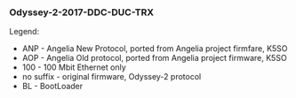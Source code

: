 ### Odyssey-2-2017-DDC-DUC-TRX

Legend:
* ANP - Angelia New Protocol, ported from Angelia project firmfare, K5SO
* AOP - Angelia Old protocol, ported from Angelia project firmware, K5SO
* 100 - 100 Mbit Ethernet only
* no suffix - original firmware, Odyssey-2 protocol
* BL - BootLoader

